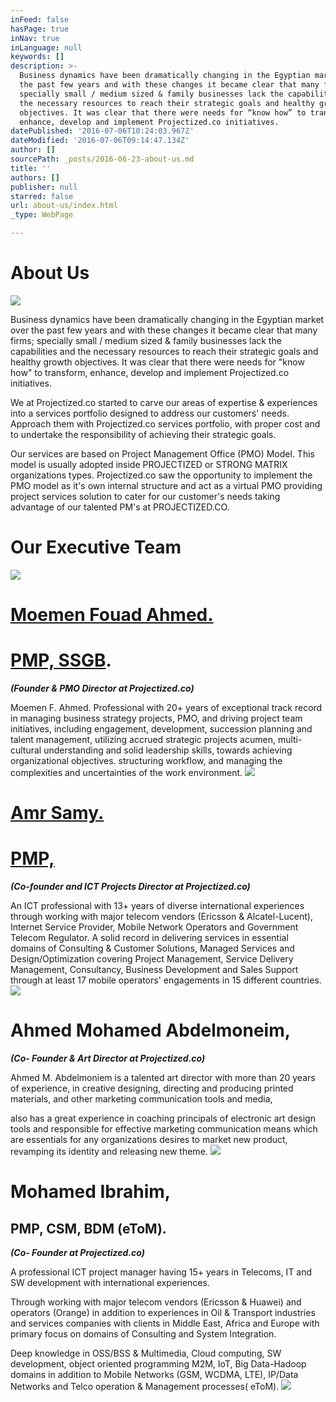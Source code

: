 ```yaml
---
inFeed: false
hasPage: true
inNav: true
inLanguage: null
keywords: []
description: >-
  Business dynamics have been dramatically changing in the Egyptian market over
  the past few years and with these changes it became clear that many firms;
  specially small / medium sized & family businesses lack the capabilities and
  the necessary resources to reach their strategic goals and healthy growth
  objectives. It was clear that there were needs for “know how” to transform,
  enhance, develop and implement Projectized.co initiatives.
datePublished: '2016-07-06T10:24:03.967Z'
dateModified: '2016-07-06T09:14:47.134Z'
author: []
sourcePath: _posts/2016-06-23-about-us.md
title: ''
authors: []
publisher: null
starred: false
url: about-us/index.html
_type: WebPage

---
```

# About Us
![](https://s3-us-west-2.amazonaws.com/the-grid-img/p/9b66953bb6a50eb4a96f290dbdadb60280d322c2.jpg)

Business dynamics have been dramatically changing in the Egyptian market over the past few years and with these changes it became clear that many firms; specially small / medium sized & family businesses lack the capabilities and the necessary resources to reach their strategic goals and healthy growth objectives. It was clear that there were needs for "know how" to transform, enhance, develop and implement Projectized.co initiatives.

We at Projectized.co started to carve our areas of expertise & experiences into a services portfolio designed to address our customers' needs. Approach them with Projectized.co services portfolio, with proper cost and to undertake the responsibility of achieving their strategic goals.

Our services are based on Project Management Office (PMO) Model. This model is usually adopted inside PROJECTIZED or STRONG MATRIX organizations types. Projectized.co saw the opportunity to implement the PMO model as it's own internal structure and act as a virtual PMO providing project services solution to cater for our customer's needs taking advantage of our talented PM's at PROJECTIZED.CO.

# Our Executive Team
![](https://the-grid-user-content.s3-us-west-2.amazonaws.com/061d5dfa-9ae0-4e34-851a-02c0dafb2378.jpg)

# [Moemen Fouad Ahmed.][0]

# [PMP, SSGB][0].

_**(Founder & PMO Director at Projectized.co)**_

Moemen F. Ahmed. Professional with 20+ years of exceptional track record in managing business strategy projects, PMO, and driving project team initiatives, including engagement, development, succession planning and talent management, utilizing accrued strategic projects acumen, multi-cultural understanding and solid leadership skills, towards achieving organizational objectives. structuring workflow, and managing the complexities and uncertainties of the work environment.
![](https://the-grid-user-content.s3-us-west-2.amazonaws.com/f87d5e23-c9b6-4dcf-967d-65e47ceeb319.jpg)

# [Amr Samy.][1]

# [PMP,][1]

_**(Co-founder and ICT Projects Director at Projectized.co)**_

An ICT professional with 13+ years of diverse international experiences through working with major telecom vendors (Ericsson & Alcatel-Lucent), Internet Service Provider, Mobile Network Operators and Government Telecom Regulator. A solid record in delivering services in essential domains of Consulting & Customer Solutions, Managed Services and Design/Optimization covering Project Management, Service Delivery Management, Consultancy, Business Development and Sales Support through at least 17 mobile operators' engagements in 15 different countries.
![](https://the-grid-user-content.s3-us-west-2.amazonaws.com/9d5b5204-2099-41c7-89c7-2fe48ef80f40.jpg)

# Ahmed Mohamed Abdelmoneim,

_**(Co- Founder & Art Director at Projectized.co)**_

Ahmed M. Abdelmoniem is a talented art director with more than 20 years of experience, in creative designing, directing and producing printed materials, and other marketing communication tools and media,

also has a great experience in coaching principals of electronic art design tools and responsible for effective marketing communication means which are essentials for any organizations desires to market new product, revamping its identity and releasing new theme.
![](https://the-grid-user-content.s3-us-west-2.amazonaws.com/0cf98bfe-d35b-4e02-b2b3-be7a1870bde5.jpg)

# Mohamed Ibrahim,

## PMP, CSM, BDM (eToM).

_**(Co- Founder at Projectized.co)**_

A professional ICT project manager having 15+ years in Telecoms, IT and SW development with international experiences.

Through working with major telecom vendors (Ericsson & Huawei) and operators (Orange) in addition to experiences in Oil & Transport industries and services companies with clients in Middle East, Africa and Europe with primary focus on domains of Consulting and System Integration.

Deep knowledge in OSS/BSS & Multimedia, Cloud computing, SW development, object oriented programming M2M, IoT, Big Data-Hadoop domains in addition to Mobile Networks (GSM, WCDMA, LTE), IP/Data Networks and Telco operation & Management processes( eToM).
![](https://the-grid-user-content.s3-us-west-2.amazonaws.com/9c1cf974-05dc-4049-856c-f1ee3ffa4d4b.jpg)

[0]: https://eg.linkedin.com/in/moemen
[1]: https://eg.linkedin.com/in/engamrsamy